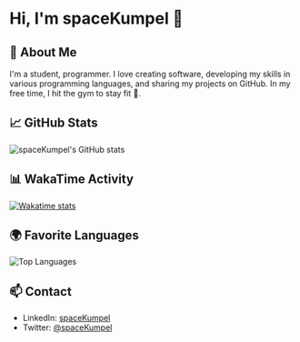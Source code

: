 # Hi, I'm spaceKumpel 👋

## 🌟 About Me

I'm a student, programmer. I love creating software, developing my skills in various programming languages, and sharing my projects on GitHub. In my free time, I hit the gym to stay fit 💪.

## 📈 GitHub Stats

![spaceKumpel's GitHub stats](https://github-readme-stats.vercel.app/api?username=spaceKumpel&hide=contribs,prs&theme=dark)

## 📊 WakaTime Activity

[![Wakatime stats](https://github-readme-stats.vercel.app/api/wakatime?username=spaceKumpel&theme=dark)](https://wakatime.com/@spaceKumpel)

## 🌍 Favorite Languages

![Top Languages](https://github-readme-stats.vercel.app/api/top-langs/?username=spaceKumpel&layout=compact&theme=dark)

## 📫 Contact

- LinkedIn: [spaceKumpel](https://www.linkedin.com/in/spaceKumpel)
- Twitter: [@spaceKumpel](https://twitter.com/spaceKumpel)

<!--
**spaceKumpel/spaceKumpel** is a ✨ _special_ ✨ repository because its `README.md` (this file) appears on your GitHub profile.

Here are some ideas to get you started:

- 🔭 I’m currently working on ...
- 🌱 I’m currently learning ...
- 👯 I’m looking to collaborate on ...
- 🤔 I’m looking for help with ...
- 💬 Ask me about ...
- 📫 How to reach me: ...
- 😄 Pronouns: ...
- ⚡ Fun fact: ...
-->
